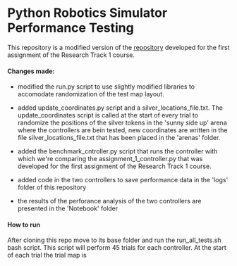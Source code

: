 Python Robotics Simulator Performance Testing
==============================================

This repository is a modified version of the [repository](https://github.com/Salvo-Dippolito/Research-Track-1) developed for the first assignment of the Research Track 1 course.

#### Changes made:

  - modified the run.py script to use slightly modified libraries to accomodate randomization of the test map layout.

  - added update_coordinates.py script and a silver_locations_file.txt.
  The update_coordinates script is called at the start of every trial to randomize the positions of the silver tokens in the 'sunny side up' arena where the controllers are bein tested, new coordinates are written in the file silver_locations_file.txt that has been placed in the 'arenas' folder.

  - added the benchmark_cntroller.py script that runs the controller with which we're comparing the assignment_1_controller.py that was developed for the first assignment of the Research Track 1 course.

  - added code in the two controllers to save performance data in the 'logs' folder of this repository

  - the results of the perforance analysis of the two controllers are presented in the 'Notebook' folder

#### How to run

After cloning this repo move to its base folder and run the run_all_tests.sh bash script. This script will perform 45 trials for each controller. At the start of each trial the trial map is 
